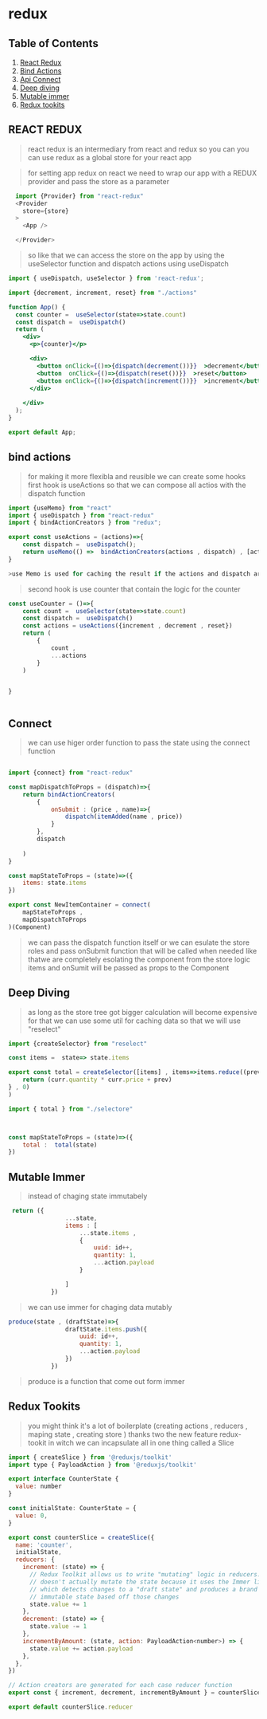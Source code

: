 # redux
## Table of Contents
1. [React Redux](#react-redux)
2. [Bind Actions](#bind-actions)
3. [Api Connect](#connect)
4. [Deep diving](#deep-diving)
5. [Mutable immer](#mutable-immer)
6. [Redux tookits](#redux-toolkit)
## REACT REDUX

> react redux is an intermediary from  react and redux so you can you can use redux as a global store for your react app


> for setting app redux on react we need to  wrap our app with a REDUX provider and pass the store as a parameter
```js
  import {Provider} from "react-redux"
  <Provider
    store={store}
  >
    <App />

  </Provider>

```
> so like that we can access the store on the app by using the useSelector function and dispatch actions using useDispatch


```jsx
import { useDispatch, useSelector } from 'react-redux';

import {decrement, increment, reset} from "./actions"

function App() {
  const counter =  useSelector(state=>state.count)
  const dispatch =  useDispatch()
  return (
    <div>
      <p>{counter}</p>

      <div>
        <button onClick={()=>{dispatch(decrement())}}  >decrement</button>
        <button  onClick={()=>{dispatch(reset())}}  >reset</button>
        <button onClick={()=>{dispatch(increment())}}  >increment</button>
      </div>
    
    </div>
  );
}

export default App;

```



## bind actions 

> for making  it more flexibla and reusible we can create some hooks 
> first hook is useActions  so that we can compose all actios with the dispatch function

```jsx
import {useMemo} from "react"
import { useDispatch } from "react-redux"
import { bindActionCreators } from "redux";

export const useActions = (actions)=>{
    const dispatch =  useDispatch();
    return useMemo(() =>  bindActionCreators(actions , dispatch) , [actions , dispatch] )
}

>use Memo is used for caching the result if the actions and dispatch are the same  we dont need to recalculate  the result

```
> second hook is use counter that contain the logic for the counter

```jsx
const useCounter = ()=>{
    const count =  useSelector(state=>state.count)
    const dispatch =  useDispatch()
    const actions = useActions({increment , decrement , reset})
    return (
        {
            count , 
            ...actions
        }
    )


}



```

## Connect

> we can use higer order function to pass the state using the connect function


```jsx

import {connect} from "react-redux"

const mapDispatchToProps = (dispatch)=>{
    return bindActionCreators(
        {
            onSubmit : (price , name)=>{
                dispatch(itemAdded(name , price))
            }
        },
        dispatch
        
    )
}

const mapStateToProps = (state)=>({
    items: state.items
})

export const NewItemContainer = connect(
    mapStateToProps , 
    mapDispatchToProps
)(Component)

```

> we can pass the dispatch function itself or we can esulate the store roles and pass onSubmit function that will be called when needed like thatwe are completely esolating  the component from the store logic
> items  and onSumit  will be passed as props to the Component 


## Deep Diving

> as long as  the store tree got bigger calculation will become  expensive for that we  can use some util for caching data so that we will use "reselect"

```jsx
import {createSelector} from "reselect"

const items =  state=> state.items

export const total = createSelector([items] , items=>items.reduce((prev, curr)=>{
    return (curr.quantity * curr.price + prev)
} , 0)
)


```

```jsx
import { total } from "./selectore"



const mapStateToProps = (state)=>({
    total :  total(state)
})

```

## Mutable Immer

> instead of  chaging state immutabely 

```jsx
 return ({
                ...state, 
                items : [
                    ...state.items , 
                    {
                        uuid: id++,
                        quantity: 1, 
                        ...action.payload
                    }

                ]
            })
```

> we can use immer for  chaging data mutably

```jsx
produce(state , (draftState)=>{
                draftState.items.push({
                    uuid: id++,
                    quantity: 1, 
                    ...action.payload
                })
            })

```

>produce is a function that come out form immer




## Redux Tookits

>you might think it's a lot of boilerplate (creating actions , reducers , maping state  , 
creating store )  thanks two the new feature redux-tookit in witch we can incapsulate all in one thing called a Slice 

```jsx
import { createSlice } from '@reduxjs/toolkit'
import type { PayloadAction } from '@reduxjs/toolkit'

export interface CounterState {
  value: number
}

const initialState: CounterState = {
  value: 0,
}

export const counterSlice = createSlice({
  name: 'counter',
  initialState,
  reducers: {
    increment: (state) => {
      // Redux Toolkit allows us to write "mutating" logic in reducers. It
      // doesn't actually mutate the state because it uses the Immer library,
      // which detects changes to a "draft state" and produces a brand new
      // immutable state based off those changes
      state.value += 1
    },
    decrement: (state) => {
      state.value -= 1
    },
    incrementByAmount: (state, action: PayloadAction<number>) => {
      state.value += action.payload
    },
  },
})

// Action creators are generated for each case reducer function
export const { increment, decrement, incrementByAmount } = counterSlice.actions

export default counterSlice.reducer
```





